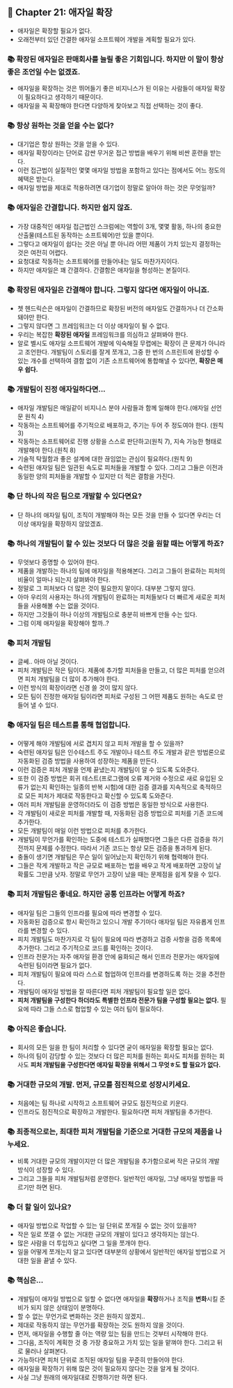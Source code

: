 ## 🌈 Chapter 21: 애자일 확장
- 애자일은 확장할 필요가 없다.
- 오래전부터 있던 간결한 애자일 소프트웨어 개발을 계획할 필요가 있다.

### 📚 확장된 애자일은 판매회사를 늘릴 좋은 기회입니다. 하지만 이 말이 항상 좋은 조언일 수는 없겠죠.

- 애자일을 확장하는 것은 뛰어들기 좋은 비지니스가 된 이유는 사람들이 애자일 확장이 필요하다고 생각하기 때문이다.
- 애자일을 꼭 확장해야 한다면 다양하게 찾아보고 직접 선택하는 것이 좋다.


### 📚 항상 원하는 것을 얻을 수는 없다?
- 대기업은 항상 원하는 것을 얻을 수 있다.
- 애자일 확장이라는 단어로 감싼 무거운 접근 방법을 배우기 위해 비싼 훈련을 받는다.
- 이런 접근법이 실질적인 몇몇 애자일 방법을 포함하고 있다는 점에서도 어느 정도의 혜택은 받는다.
- 애자일 방법을 제대로 적용하려면 대기업이 정말로 알아야 하는 것은 무엇일까?


### 📚 애자일은 간결합니다. 하지만 쉽지 않죠.
- 가장 대중적인 애자일 접근법인 스크럼에는 역할이 3개, 몇몇 활동, 하나의 중요한 산출물(테스트된 동작하는 소프트웨어)만 있을 뿐이다.
- 그렇다고 애자일이 쉽다는 것은 아닐 뿐 아니라 어떤 제품이 가치 있는지 결정하는 것은 여전히 어렵다.
- 요청대로 작동하는 소프트웨어를 만들어내는 일도 마찬가지이다.
- 하지만 애자일은 꽤 간결하다. 간결함은 애자일을 형성하는 본질이다.

### 📚 확장된 애자일은 간결해야 합니다. 그렇지 않다면 애자일이 아니죠.
- 쳇 헨드릭슨은 애자일이 간결하므로 확장된 버전의 애자일도 간결하거나 더 간소화돼야만 한다.
- 그렇지 않다면 그 프레임워크는 더 이상 애자일이 될 수 없다.
- 우리는 복잡한 **확장된 애자일** 프레임워크를 의심하고 살펴봐야 한다.
- 알로 벨시도 애자일 소프트웨어 개발에 익숙해질 무렵에는 확장이 큰 문제가 아니라고 조언한다. 개발팀이 스토리를 잘게 쪼개고, 그중 한 번의 스프린트에 완성할 수 있는 개수를 선택하여 결함 없이 기존 소프트웨어에 통합해낼 수 있다면, **확장은 매우 쉽다.**

### 📚 개발팀이 진정 애자일하다면...
- 애자일 개발팀은 매일같이 비지니스 분야 사람들과 함께 일해야 한다.(애자일 선언문 원칙 4)
- 작동하는 소프트웨어를 주기적으로 배포하고, 주기는 두어 주 정도여야 한다. (원칙 3)
- 작동하는 소프트웨어로 진행 상황을 스스로 판단하고(원칙 7), 지속 가능한 형태로 개발해야 한다.(원칙 8)
- 기술적 탁월함과 좋은 설계에 대한 끊임없는 관심이 필요하다.(원칙 9)
- 숙련된 애자일 팀은 일관된 속도로 피처들을 개발할 수 있다. 그리고 그들은 이전과 동일한 양의 피처들을 개발할 수 있지만 더 적은 결함을 가진다.

### 📚 단 하나의 작은 팀으로 개발할 수 있다면요?
- 단 하나의 애자일 팀이, 조직이 개발해야 하는 모든 것을 만들 수 있다면 우리는 더 이상 애자일을 확장하지 않았겠죠.

### 📚 하나의 개발팀이 할 수 있는 것보다 더 많은 것을 원할 때는 어떻게 하죠?
- 무엇보다 증명할 수 있어야 한다.
- 제품을 개발하는 하나의 팀에 애자일을 적용해본다. 그리고 그들이 완료하는 피처의 비율이 얼마나 되는지 살펴봐야 한다.
- 정말로 그 피처보다 더 많은 것이 필요한지 말이다. 대부분 그렇지 않다.
- 아마 우리의 사용자는 하나의 개발팀이 완료하는 피처들보다 더 빠르게 새로운 피처들을 사용해볼 수는 없을 것이다.
- 하지만 그것들이 하나 이상의 개발팀으로 충분히 바쁘게 만들 수는 있다.
- 그럼 이제 애자일을 확장해야 할까..?

### 📚 피처 개발팀
- 글쎄.. 아마 아닐 것이다.
- 피처 개발팀은 작은 팀이다. 제품에 추가할 피처들을 만들고, 더 많은 피처를 얻으려면 피처 개발팀을 더 많이 추가해야 한다.
- 이런 방식의 확장이라면 신경 쓸 것이 많지 않다.
- 모든 팀이 진정한 애자일 팀이라면 피처로 구성된 그 어떤 제품도 원하는 속도로 만들어 낼 수 있다.

### 📚 애자일 팀은 테스트를 통해 협업합니다.
- 어떻게 해야 개발팀에 서로 겹치지 않고 피처 개발을 할 수 있을까?
- 숙련된 애자일 팀은 인수테스트 주도 개발이나 테스트 주도 개발과 같은 방법론으로 자동화된 검증 방법을 사용하여 성장하는 제품을 만든다.
- 이런 검증은 피처 개발을 언제 끝냈는지 개발팀이 알 수 있도록 도와준다.
- 또한 이 검증 방법은 회귀 테스트(프로그램에 오류 제거와 수정으로 새로 유입된 오류가 없는지 확인하는 일종의 반복 시험)에 대한 검증 결과를 지속적으로 축적하므로 모든 피처가 제대로 작동한다고 확신할 수 있도록 도와준다.
- 여러 피처 개발팀을 운영하더라도 이 검증 방법은 동일한 방식으로 사용한다.
- 각 개발팀이 새로운 피처를 개발할 때, 자동화된 검증 방법으로 피처를 기존 코드에 추가한다.
- 모든 개발팀이 매일 이런 방법으로 피처를 추가한다.
- 개발팀이 무언가를 확인하는 도중에 테스트가 실패했다면 그들은 다른 검증을 하기 전까지 문제를 수정한다. 따라서 기존 코드는 항상 모든 검증을 통과하게 된다.
- 충돌이 생기면 개발팀은 무슨 일이 일어났는지 확인하기 위해 협력해야 한다.
- 그들은 작게 개발하고 작은 규모로 배포하는 법을 배우고 작게 배포하면 고장이 날 확률도 그만큼 낫자. 정말로 무언가 고장이 났을 때는 문제점을 쉽게 찾을 수 있다.

### 📚 피처 개발팀은 좋네요. 하지만 공통 인프라는 어떻게 하죠?
- 애자일 팀은 그들의 인프라를 필요에 따라 변경할 수 있다.
- 자동화된 검증으로 항시 확인하고 있으니 개발 주기마다 애자일 팀은 자유롭게 인프라를 변경할 수 있다.
- 피치 개발팀도 마찬가지로 각 팀이 필요에 따라 변경하고 검증 사항을 검증 목록에 추가한다. 그리고 주기적으로 코드를 확인하는 것이다.
- 인프라 전문가는 자주 애자일 환경 안에 융화되곤 해서 인프라 전문가는 애자일에 숙련된 팀이라면 필요가 없다.
- 피처 개발팀이 필요에 따라 스스로 협업하여 인프라를 변경하도록 하는 것을 추전한다.
- 개발팀이 애자일 방법을 잘 따른다면 피처 개발팀이 필요할 일은 없다.
- **피처 개발팀을 구성한다 하더라도 특별한 인프라 전문가 팀을 구성할 필요는 없다.** 필요에 따라 그들 스스로 협업할 수 있는 여러 팀이 필요하다.

### 📚 아직은 좋습니다.
- 회사의 모든 일을 한 팀이 처리할 수 있다면 굳이 애자일을 확장할 필요는 없다.
- 하나의 팀이 감당할 수 있는 것보다 더 많은 피처를 원하는 회사도 피처를 원하는 회사도 **피처 개발팀을 구성한다면 애자일 확장을 위해서 그 무엇ㅎ도 할 필요가 없다.**

### 📚 거대한 규모의 개발. 먼저, 규모를 점진적으로 성장시키세요.
- 처음에는 팀 하나로 시작하고 소프트웨어 규모도 점진적으로 키운다.
- 인프라도 점진적으로 확장하고 개발한다. 필요하다면 피처 개발팀을 추가한다.

### 📚 최종적으로는, 최대한 피처 개발팀을 기준으로 거대한 규모의 제품을 나누세요.
- 비록 거대한 규모의 개발이지만 더 많은 개발팀을 추가함으로써 작은 규모의 개발 방식이 성장할 수 있다.
- 그리고 그들을 피처 개발팀처럼 운영한다. 일반적인 애자일, 그냥 애자일 방법을 따르기만 하면 된다.

### 📚 더 할 일이 있나요?
- 애자일 방법으로 작업할 수 있는 일 단위로 쪼개질 수 없는 것이 있을까?
- 작은 일로 쪼갤 수 없는 거대한 규모의 개발이 있다고 생각하지는 않는다.
- 많은 사람을 더 투입하고 싶다면 그 일을 쪼개야 한다.
- 일을 어떻게 쪼개는지 알고 있다면 대부분의 상황에서 일반적인 애자일 방법으로 거대한 일을 끝낼 수 있다.

### 📚 핵심은...
- 개발팀이 애자일 방법으로 일할 수 없다면 애자일을 **확장**하거나 조직을 **변화**시킬 준비가 되지 않은 상태임이 분명하다.
- 할 수 없는 무언가로 변화하는 것은 원하지 않겠지..
- 제대로 작동하지 않는 무언가를 확장하는 것도 원하지 않을 것이다.
- 먼저, 애자일을 수행할 줄 아는 역량 있는 팀을 만드는 것부터 시작해야 한다.
- 그다음, 조직이 계획한 것 중 가장 중요하고 가치 있는 일을 맡껴야 한다. 그리고 뒤로 물러나 살펴본다.
- 가능하다면 피처 단위로 조직된 애자일 팀을 꾸준히 만들어야 한다.
- 애자일을 확장하기 위해 많은 것이 필요하지 않다는 것을 알게 될 것이다.
- 사실 그냥 원래의 애자일대로 진행하기만 하면 된다.